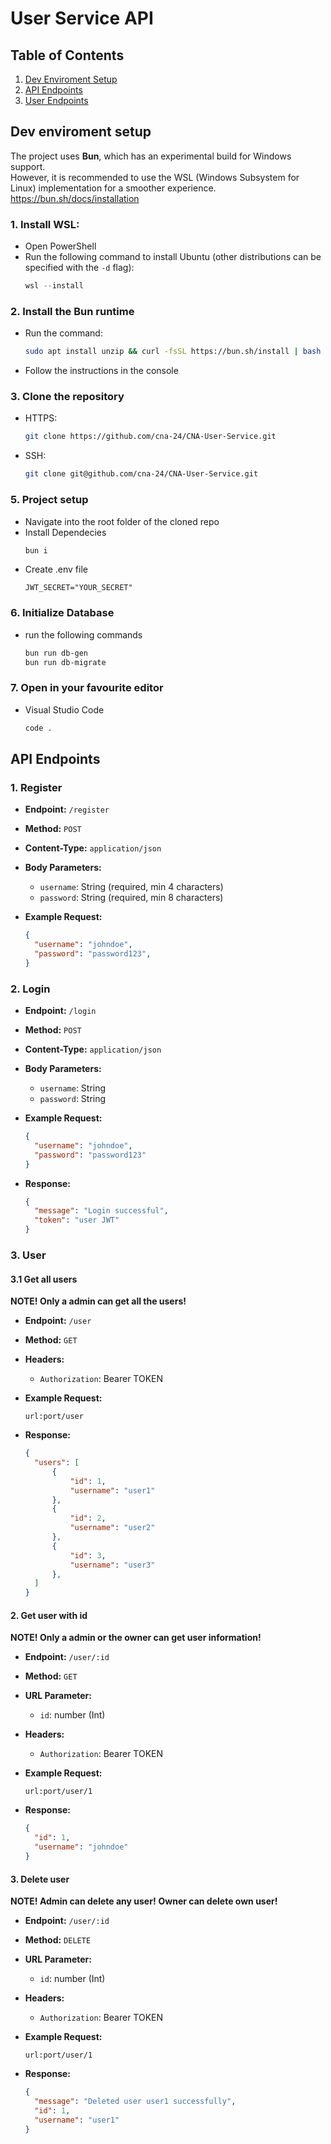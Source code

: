 # User Service API

## Table of Contents
1. [Dev Enviroment Setup](#dev)
2. [API Endpoints](#endpoints)
3. [User Endpoints](#user)

## Dev enviroment setup <a name="dev"></a>

The project uses **Bun**, which has an experimental build for Windows support.
<br>However, it is recommended to use the WSL (Windows Subsystem for Linux) implementation for a smoother experience.
<br>https://bun.sh/docs/installation

### 1. Install WSL:
- Open PowerShell
- Run the following command to install Ubuntu (other distributions can be specified with the `-d` flag):
  ```powershell
  wsl --install
  ```

### 2. Install the Bun runtime

- Run the command:
   ```bash
   sudo apt install unzip && curl -fsSL https://bun.sh/install | bash
   ```
- Follow the instructions in the console


### 3. Clone the repository

- HTTPS:
  ```bash
  git clone https://github.com/cna-24/CNA-User-Service.git
  ```
- SSH:
  ```bash
  git clone git@github.com/cna-24/CNA-User-Service.git
  ```

### 5. Project setup
- Navigate into the root folder of the cloned repo
- Install Dependecies
  ```bash
  bun i
  ```
- Create .env file
  ```.env
  JWT_SECRET="YOUR_SECRET"
  ```
  
### 6. Initialize Database

- run the following commands
  ```bash
  bun run db-gen
  bun run db-migrate
  ```

### 7. Open in your favourite editor

- Visual Studio Code
  ```bash
  code .
  ```

## API Endpoints

### 1. Register <a name="endpoints"></a>

- **Endpoint:** `/register`
- **Method:** `POST`
- **Content-Type:** `application/json`
- **Body Parameters:**
  - `username`: String (required, min 4 characters)
  - `password`: String (required, min 8 characters)
 
- **Example Request:**
  ```json
  {
    "username": "johndoe",
    "password": "password123",
  }
  ```

### 2. Login 

- **Endpoint:** `/login`
- **Method:** `POST`
- **Content-Type:** `application/json`
- **Body Parameters:**
  - `username`: String
  - `password`: String

- **Example Request:**
  ```json
  {
    "username": "johndoe",
    "password": "password123"
  }
  ```
- **Response:**
  ```json
  {
    "message": "Login successful",
    "token": "user JWT"
  }
  ```

###  3. User <a name="user"></a>
#### 3.1 Get all users

  **NOTE! Only a admin can get all the users!**
- **Endpoint:** `/user`
- **Method:** `GET`
- **Headers:**
  - `Authorization`: Bearer TOKEN
  
- **Example Request:**
  ```text
  url:port/user
  ```
- **Response:**
  ```json
  {
    "users": [
        {
            "id": 1,
            "username": "user1"
        },
        {
            "id": 2,
            "username": "user2"
        },
        {
            "id": 3,
            "username": "user3"
        },  
    ]
  }
  ```

#### 2. Get user with id
  **NOTE! Only a admin or the owner can get user information!**
- **Endpoint:** `/user/:id`
- **Method:** `GET`
- **URL Parameter:**
  - `id`: number (Int)
- **Headers:** 
  - `Authorization`: Bearer TOKEN

- **Example Request:**
  ```text
  url:port/user/1
  ```
- **Response:**
  ```json
  {
    "id": 1,
    "username": "johndoe"
  }
  ```
#### 3. Delete user
  **NOTE! Admin can delete any user!**
  **Owner can delete own user!**
- **Endpoint:** `/user/:id`
- **Method:** `DELETE`
- **URL Parameter:**
  - `id`: number (Int)
- **Headers:** 
  - `Authorization`: Bearer TOKEN

- **Example Request:**
  ```text
  url:port/user/1
  ```
- **Response:**
  ```json
  {
    "message": "Deleted user user1 successfully",
    "id": 1,
    "username": "user1"
  }
  ```

